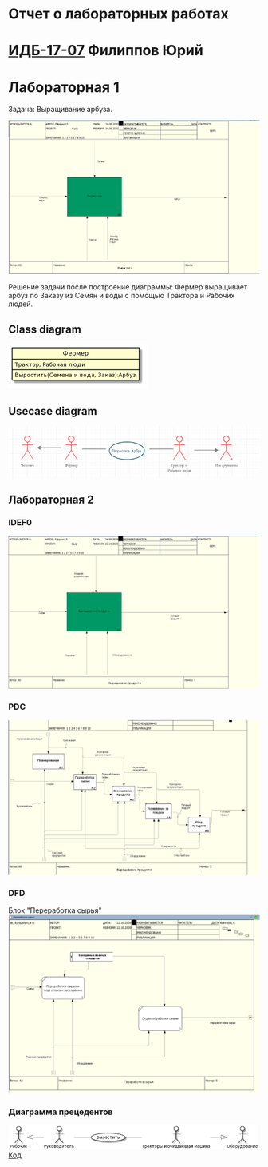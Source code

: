 # Отчет о лабораторных работах
# [ИДБ-17-07](https://github.com/stankin/design-part-1/wiki/List-IDB-17-07) Филиппов Юрий

# Лабораторная 1

Задача: Выращивание арбуза.

![pic](https://github.com/monpase007/laba.github.io/blob/master/laba/6%D0%BE%D1%82%D0%B2%D0%B5%D1%82%D0%BE%D0%B2.png?raw=true)

Решение задачи после построение диаграммы: Фермер выращивает арбуз по Заказу из Семян и воды с помощью Трактора и Рабочих людей.

## Class diagram

![none](https://github.com/monpase007/laba.github.io/blob/master/laba/%D0%B4%D0%B8%D0%B0%D0%B3%D1%80%D0%B0%D0%BC%D0%BC%D0%B0%D0%9A%D0%BB%D0%B0%D1%81%D1%81%D0%BE%D0%B2.png?raw=true)

## Usecase diagram

![](https://github.com/monpase007/laba.github.io/blob/master/laba/uscase.png?raw=true)

## Лабораторная 2

### IDEF0

![none](https://github.com/monpase007/laba.github.io/blob/master/laba2/IDEF0.png)

### PDC

![none](https://github.com/monpase007/laba.github.io/blob/master/laba2/PDC.png)

### DFD

Блок "Переработка сырья"
![none](https://github.com/monpase007/laba.github.io/blob/master/laba2/DFD.png)


### Диаграмма прецедентов

![none](https://github.com/monpase007/laba.github.io/blob/master/laba2/%D0%94%D0%B8%D0%B0%D0%B3%D1%80%D0%B0%D0%BC%D0%BC%D0%B0%20%D0%BF%D1%80%D0%B5%D1%86%D0%B5%D0%B4%D0%B5%D0%BD%D1%82%D0%BE%D0%B2.png)
[Код](https://github.com/monpase007/laba.github.io/blob/master/laba2/code.txt)

